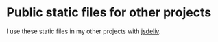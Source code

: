 # Public static files for other projects

I use these static files in my other projects with [jsdeliv](https://www.jsdelivr.com/?docs=gh).
